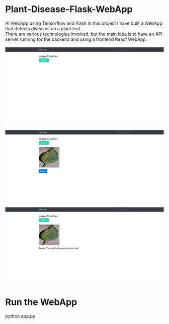 # Plant-Disease-Flask-WebApp
AI WebApp using Tensorflow and Flask 
In this project I have built a WebApp that detects diseases on a plant leaf. <br />
There are various technologies involved, but the main idea is to have an API server running for the backend and using a frontend React WebApp.<br /> <br />
![Screenshot](WebAPp-interface.png) <br /> <br /> 
![Screenshot](upload-image.png)
![Screenshot](prediction.png)<br /> 

# Run the WebApp 
python app.py <br /> 
